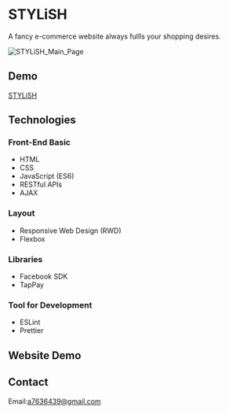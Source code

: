 # STYLiSH

A fancy e-commerce website always fullls your shopping desires.

![STYLiSH_Main_Page](https://github.com/Yana-Lu/STYLiSH/tree/main/public/images/readme/homePage.png)

## Demo

[STYLiSH](https://stylish-9a31b.firebaseapp.com/)

## Technologies

### Front-End Basic
- HTML
- CSS 
- JavaScript (ES6)
- RESTful APIs
- AJAX

### Layout
- Responsive Web Design (RWD)
- Flexbox

### Libraries
- Facebook SDK
- TapPay

### Tool for Development
- ESLint
- Prettier

## Website Demo


## Contact
Email:<a7636439@gmail.com>
